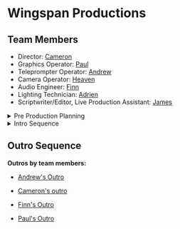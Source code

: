 # Wingspan Productions

## Team Members
* Director: [Cameron](https://github.com/crgodfrey/web)
* Graphics Operator: [Paul](https://github.com/Masterpaul562/PaulTokhtuev-Portfolio)
* Teleprompter Operator: [Andrew](https://github.com/Drewloope/vidproportfolio2025)
* Camera Operator: [Heaven](https://github.com/HeavenMHamilton/vidproportfolio2025)
* Audio Engineer: [Finn](https://github.com/cats155/VIDPRO2035)
* Lighting Technician: [Adrien](https://github.com/LocalTechie/vidprod)
* Scriptwriter/Editor, Live Production Assistant: [James](https://github.com/jameolse/VideoPortfolio2025)

<details>
  <summary>Pre Production Planning</summary>
  <p><a href="https://docs.google.com/document/d/1pegpIKzMXc1J_JglkLuPfev92ByFCCENvOx8K6Ihdl4/edit?tab=t.0">Shot List</a></p>
  <p><img src="https://github.com/user-attachments/assets/7a670151-cbeb-41f2-a0b7-78479c29b38c" alt="StoryBoard"></p>
  <p><img src="https://github.com/crgodfrey/video-production-aceteam/blob/main/assets/Production%20Table.png?raw=true" alt="Director allowed time slots"></p>
</details>

<details>
  <summary>Intro Sequence</summary>

  **Paul's submission**  
  [Link](https://github.com/user-attachments/assets/ed0fef3b-99d5-47d3-ba69-d6cace7a731e)

  **Adrien's submission**  
  [Link](https://drive.google.com/file/d/1eJ-26P2Q2NKbL7ZFqIDrTPzhvUcQZu0E/view?usp=sharing)

  **James's Submission**  
  [Link](https://github.com/user-attachments/assets/9d655c8c-e95e-44e8-9587-16aa5fcd899c)

  **Cameron's Submission**  
  [Link](https://github.com/user-attachments/assets/a273573d-72d8-4a47-a6a1-2f75b0ea4281)

  **See uncompressed intro on [Google Drive](https://drive.usercontent.google.com/download?id=1lUhJfnK7NndQairgvQq9Q8ITgdj7oHJm&export=download&authuser=0)**

  **Andrew's Submission**  
  [See uncompressed](https://drive.google.com/file/d/1j8OAvwB3ShxI1TGUTQwiBObZPGMsbg5M/view?usp=sharing)  
  [Link](https://github.com/user-attachments/assets/1cd915c3-6c0c-457b-b5b4-0a048d78ef83)

  **Heaven's Submission**  
  [Watch on YouTube](https://www.youtube.com/embed/AmWmOzg11ds?si=cw3I20u-Zr8f7aIZ)

</details>

## Outro Sequence

**Outros by team members:**

- [Andrew's Outro](https://drive.google.com/file/d/1bAWqDhlLpnY_9CQwZP3EdK6f1FtBO9oD/view?usp=sharing)
- [Cameron's outro](https://drive.google.com/file/d/13SD46qHNbgFiB24ctTROS6zyF0R7RUaj/preview)
- [Finn's Outro](https://drive.google.com/file/d/1hDS9-K0RcVEqSZoZlNfN0OTDheDePFQS/view?usp=sharing)

- [Paul's Outro](https://drive.google.com/file/d/1FS4eVfCzRmqkWVNlYJe1lpM0wAxW9A1f/view?usp=sharing)
